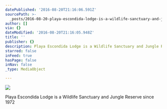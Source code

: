 ```yaml
---
datePublished: '2016-08-20T21:16:06.591Z'
sourcePath: >-
  _posts/2016-08-20-playa-escondida-lodge-is-a-wildlife-sanctuary-and-jungle-res.md
author: []
via: {}
dateModified: '2016-08-20T21:16:05.948Z'
title: ''
publisher: {}
description: Playa Escondida Lodge is a Wildlife Sanctuary and Jungle Reserve since 1972
starred: false
inFeed: true
hasPage: false
inNav: false
_type: MediaObject

---
```

![](https://the-grid-user-content.s3-us-west-2.amazonaws.com/64d72f8a-e107-4abf-a47d-7cc678dadd53.jpg)

Playa Escondida Lodge is a Wildlife Sanctuary and Jungle Reserve since 1972